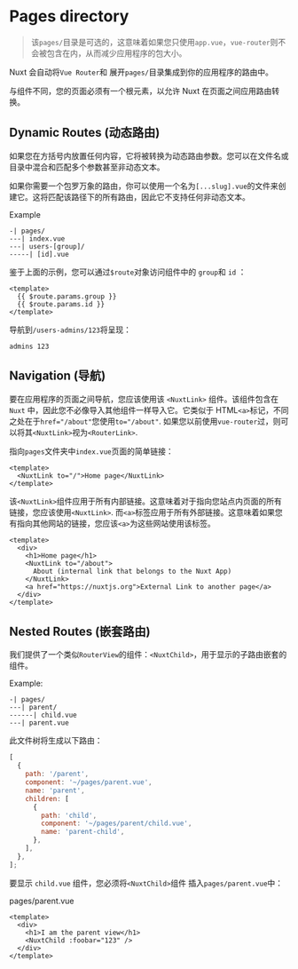 # Pages directory

> 该`pages/`目录是可选的，这意味着如果您只使用`app.vue`，`vue-router`则不会被包含在内，从而减少应用程序的包大小。

Nuxt 会自动将`Vue Router`和 展开`pages/`目录集成到你的应用程序的路由中。

与组件不同，您的页面必须有一个根元素，以允许 Nuxt 在页面之间应用路由转换。

## Dynamic Routes (动态路由)

如果您在方括号内放置任何内容，它将被转换为动态路由参数。您可以在文件名或目录中混合和匹配多个参数甚至非动态文本。

如果你需要一个包罗万象的路由，你可以使用一个名为`[...slug].vue`的文件来创建它。这将匹配该路径下的所有路由，因此它不支持任何非动态文本。

Example

```
-| pages/
---| index.vue
---| users-[group]/
-----| [id].vue
```

鉴于上面的示例，您可以通过`$route`对象访问组件中的 `group`和 `id` ：

```vue
<template>
  {{ $route.params.group }}
  {{ $route.params.id }}
</template>
```

导航到`/users-admins/123`将呈现：

```
admins 123
```

## Navigation (导航)

要在应用程序的页面之间导航，您应该使用该 `<NuxtLink>` 组件。该组件包含在 `Nuxt` 中，因此您不必像导入其他组件一样导入它。它类似于 HTML`<a>`标记，不同之处在于`href="/about"`您使用`to="/about"`. 如果您以前使用`vue-router`过，则可以将其`<NuxtLink>`视为`<RouterLink>`.

指向`pages`文件夹中`index.vue`页面的简单链接：

```vue
<template>
  <NuxtLink to="/">Home page</NuxtLink>
</template>
```

该`<NuxtLink>`组件应用于所有内部链接。这意味着对于指向您站点内页面的所有链接，您应该使用`<NuxtLink>`. 而`<a>`标签应用于所有外部链接。这意味着如果您有指向其他网站的链接，您应该`<a>`为这些网站使用该标签。

```vue
<template>
  <div>
    <h1>Home page</h1>
    <NuxtLink to="/about">
      About (internal link that belongs to the Nuxt App)
    </NuxtLink>
    <a href="https://nuxtjs.org">External Link to another page</a>
  </div>
</template>
```

## Nested Routes (嵌套路由)

我们提供了一个类似`RouterView`的组件：`<NuxtChild>`，用于显示的子路由嵌套的组件。

Example:

```
-| pages/
---| parent/
------| child.vue
---| parent.vue
```

此文件树将生成以下路由：

```js
[
  {
    path: '/parent',
    component: '~/pages/parent.vue',
    name: 'parent',
    children: [
      {
        path: 'child',
        component: '~/pages/parent/child.vue',
        name: 'parent-child',
      },
    ],
  },
];
```

要显示 `child.vue` 组件，您必须将`<NuxtChild>`组件 插入`pages/parent.vue`中：

pages/parent.vue

```vue
<template>
  <div>
    <h1>I am the parent view</h1>
    <NuxtChild :foobar="123" />
  </div>
</template>
```
